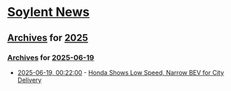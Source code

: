 # [Soylent News](../../../README.md)

## [Archives](../../index.md) for [2025](../index.md)

### [Archives](../../index.md) for [2025-06-19](index.md)

* [2025-06-19, 00:22:00](https://soylentnews.org/article.pl?sid=25/06/18/0123206&from=rss) - [Honda Shows Low Speed, Narrow BEV for City Delivery](https://soylentnews.org/article.pl?sid=25/06/18/0123206&from=rss)
